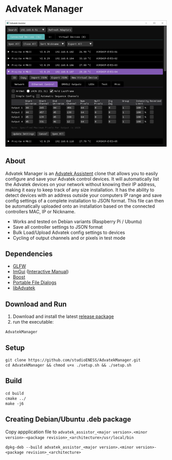 # Advatek Manager

![preview](img/preview5.png)

## About

Advatek Manager is an [Advatek Assistent](https://www.advateklights.com/downloads/advatek-assistant) clone that allows you to easily configure and save your Advatek control devices. It will automatically list the Advatek devices on your network without knowing their IP address, making it easy to keep track of any size installation. It has the ability to detect devices with an address outside your computers IP range and save config settings of a complete installation to JSON format. This file can then be automatically uploaded onto an installation based on the connected controllers MAC, IP or Nickname.

  - Works and tested on Debian variants (Raspberry Pi / Ubuntu)
  - Save all controller settings to JSON format
  - Bulk Load/Upload Advatek config settings to devices
  - Cycling of output channels and or pixels in test mode

## Dependencies

  - [GLFW](https://github.com/glfw/glfw)
  - [ImGui](https://github.com/ocornut/imgui) ([Interactive Manual](https://pthom.github.io/imgui_manual_online/manual/imgui_manual.html))  
  - [Boost](https://github.com/boostorg/boost)  
  - [Portable File Dialogs](https://github.com/samhocevar/portable-file-dialogs)  
  - [libAdvatek](https://github.com/studioENESS/libAdvatek)  


## Download and Run

  1. Download and install the latest [release package](https://github.com/studioENESS/AdvatekManager/releases)
  2. run the executable:

    AdvatekManager

## Setup

    git clone https://github.com/studioENESS/AdvatekManager.git
    cd AdvatekManager && chmod u+x ./setup.sh && ./setup.sh

## Build
    
    cd build
    cmake ../
    make -j6

    
## Creating Debian/Ubuntu .deb package

Copy appplication file to `advatek_assistor_<major version>.<minor version>-<package revision>_<architecture>/usr/local/bin`

    dpkg-deb --build advatek_assistor_<major version>.<minor version>-<package revision>_<architecture>




